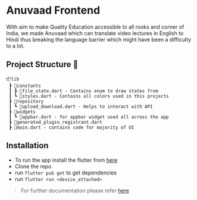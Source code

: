 # Anuvaad Frontend

With aim to make Quality Education accessible to all rooks and corner of India, we made Anuvaad which can translate video lectures in English to Hindi thus breaking the language barrier which might have been a difficulty to a lot.

## Project Structure 📏

```
📦lib
 ┣ 📂constants
 ┃ ┣ 📜file_state.dart - Contains enum to draw states from
 ┃ ┗ 📜styles.dart - Contains all colors used in this projects
 ┣ 📂repository
 ┃ ┗ 📜upload_download.dart - Helps to interact with API
 ┣ 📂widgets
 ┃ ┗ 📜appbar.dart - for appbar widget used all across the app
 ┣ 📜generated_plugin_registrant.dart
 ┣ 📜main.dart - contains code for majority of UI
```

## Installation
- To run the app install the flutter from [here](https://flutter.dev/)
- Clone the repo
- run `flutter pub get` to get dependencies
- run `flutter run <device_attached>`

> For further documentation please refer [here](https://flutter.dev/docs/get-started/test-drive?tab=androidstudio)


